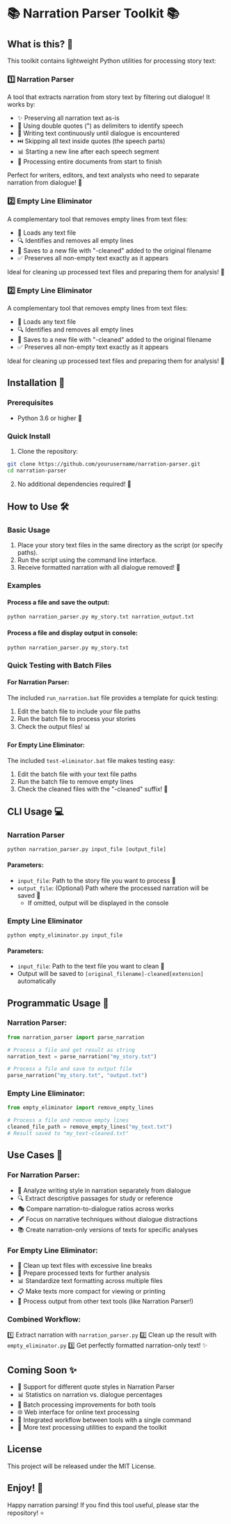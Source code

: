# 📚 Narration Parser Toolkit 📚

## What is this? 🤔

This toolkit contains lightweight Python utilities for processing story text:

### 1️⃣ Narration Parser

A tool that extracts narration from story text by filtering out dialogue! It works by:

- ✨ Preserving all narration text as-is
- 💬 Using double quotes (") as delimiters to identify speech
- 📝 Writing text continuously until dialogue is encountered
- ⏭️ Skipping all text inside quotes (the speech parts)
- 📊 Starting a new line after each speech segment
- 🔄 Processing entire documents from start to finish

Perfect for writers, editors, and text analysts who need to separate narration from dialogue! 🎯

### 2️⃣ Empty Line Eliminator

A complementary tool that removes empty lines from text files:

- 🧹 Loads any text file 
- 🔍 Identifies and removes all empty lines
- 💾 Saves to a new file with "-cleaned" added to the original filename
- ✅ Preserves all non-empty text exactly as it appears

Ideal for cleaning up processed text files and preparing them for analysis! 🧪

### 2️⃣ Empty Line Eliminator

A complementary tool that removes empty lines from text files:

- 🧹 Loads any text file 
- 🔍 Identifies and removes all empty lines
- 💾 Saves to a new file with "-cleaned" added to the original filename
- ✅ Preserves all non-empty text exactly as it appears

Ideal for cleaning up processed text files and preparing them for analysis! 🧪

## Installation 🚀

### Prerequisites
- Python 3.6 or higher 🐍

### Quick Install

1. Clone the repository:
```bash
git clone https://github.com/yourusername/narration-parser.git
cd narration-parser
```

2. No additional dependencies required! 🥳

## How to Use 🛠️

### Basic Usage

1. Place your story text files in the same directory as the script (or specify paths).
2. Run the script using the command line interface.
3. Receive formatted narration with all dialogue removed! 🎉

### Examples

#### Process a file and save the output:
```bash
python narration_parser.py my_story.txt narration_output.txt
```

#### Process a file and display output in console:
```bash
python narration_parser.py my_story.txt
```

### Quick Testing with Batch Files

#### For Narration Parser:
The included `run_narration.bat` file provides a template for quick testing:

1. Edit the batch file to include your file paths
2. Run the batch file to process your stories
3. Check the output files! 📊

#### For Empty Line Eliminator:
The included `test-eliminator.bat` file makes testing easy:

1. Edit the batch file with your text file paths
2. Run the batch file to remove empty lines
3. Check the cleaned files with the "-cleaned" suffix! 🧹

## CLI Usage 💻

### Narration Parser

```
python narration_parser.py input_file [output_file]
```

#### Parameters:
- `input_file`: Path to the story file you want to process 📄
- `output_file`: (Optional) Path where the processed narration will be saved 💾
  - If omitted, output will be displayed in the console

### Empty Line Eliminator

```
python empty_eliminator.py input_file
```

#### Parameters:
- `input_file`: Path to the text file you want to clean 📄
- Output will be saved to `[original_filename]-cleaned[extension]` automatically

## Programmatic Usage 🧩

### Narration Parser:

```python
from narration_parser import parse_narration

# Process a file and get result as string
narration_text = parse_narration("my_story.txt")

# Process a file and save to output file
parse_narration("my_story.txt", "output.txt")
```

### Empty Line Eliminator:

```python
from empty_eliminator import remove_empty_lines

# Process a file and remove empty lines
cleaned_file_path = remove_empty_lines("my_text.txt")
# Result saved to "my_text-cleaned.txt"
```

## Use Cases 🌟

### For Narration Parser:
- 📝 Analyze writing style in narration separately from dialogue
- 🔍 Extract descriptive passages for study or reference
- 🎭 Compare narration-to-dialogue ratios across works
- 🖋️ Focus on narrative techniques without dialogue distractions
- 📚 Create narration-only versions of texts for specific analyses

### For Empty Line Eliminator:
- 🧹 Clean up text files with excessive line breaks
- 🔧 Prepare processed texts for further analysis
- 📊 Standardize text formatting across multiple files
- 📋 Make texts more compact for viewing or printing
- 🔄 Process output from other text tools (like Narration Parser!)

### Combined Workflow:
1️⃣ Extract narration with `narration_parser.py`
2️⃣ Clean up the result with `empty_eliminator.py`
3️⃣ Get perfectly formatted narration-only text! ✨

## Coming Soon ✨

- 🌈 Support for different quote styles in Narration Parser
- 📊 Statistics on narration vs. dialogue percentages
- 🔄 Batch processing improvements for both tools
- 🌐 Web interface for online text processing
- 🔗 Integrated workflow between tools with a single command
- 📱 More text processing utilities to expand the toolkit

## License

This project will be released under the MIT License.

## Enjoy! 🎉

Happy narration parsing! If you find this tool useful, please star the repository! ⭐